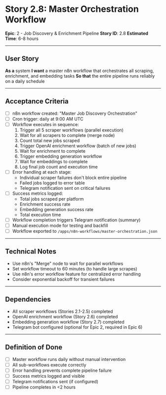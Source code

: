 # Story 2.8: Master Orchestration Workflow

**Epic**: 2 - Job Discovery & Enrichment Pipeline
**Story ID**: 2.8
**Estimated Time**: 6-8 hours

---

## User Story

**As a** system
**I want** a master n8n workflow that orchestrates all scraping, enrichment, and embedding tasks
**So that** the entire pipeline runs reliably on a daily schedule

---

## Acceptance Criteria

- [ ] n8n workflow created: "Master Job Discovery Orchestration"
- [ ] Cron trigger: daily at 9:00 AM UTC
- [ ] Workflow executes in sequence:
  1. Trigger all 5 scraper workflows (parallel execution)
  2. Wait for all scrapers to complete (merge node)
  3. Count total new jobs scraped
  4. Trigger OpenAI enrichment workflow (batch of new jobs)
  5. Wait for enrichment to complete
  6. Trigger embedding generation workflow
  7. Wait for embeddings to complete
  8. Log final job count and execution time
- [ ] Error handling at each stage:
  - Individual scraper failures don't block entire pipeline
  - Failed jobs logged to error table
  - Telegram notification sent on critical failures
- [ ] Success metrics logged:
  - Total jobs scraped per platform
  - Enrichment success rate
  - Embedding generation success rate
  - Total execution time
- [ ] Workflow completion triggers Telegram notification (summary)
- [ ] Manual execution mode for testing and backfill
- [ ] Workflow exported to `/apps/n8n-workflows/master-orchestration.json`

---

## Technical Notes

- Use n8n's "Merge" node to wait for parallel workflows
- Set workflow timeout to 60 minutes (to handle large scrapes)
- Use n8n's error workflow feature for centralized error handling
- Consider exponential backoff for transient failures

---

## Dependencies

- All scraper workflows (Stories 2.1-2.5) completed
- OpenAI enrichment workflow (Story 2.6) completed
- Embedding generation workflow (Story 2.7) completed
- Telegram bot configured (optional for Epic 2, required in Epic 6)

---

## Definition of Done

- [ ] Master workflow runs daily without manual intervention
- [ ] All sub-workflows execute correctly
- [ ] Error handling prevents complete pipeline failure
- [ ] Success metrics logged and visible
- [ ] Telegram notifications sent (if configured)
- [ ] Pipeline completes in <2 hours
